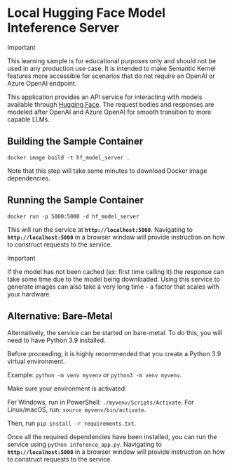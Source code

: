 # Local Hugging Face Model Inteference Server

> [!IMPORTANT]
> This learning sample is for educational purposes only and should not be used in any production
> use case. It is intended to make Semantic Kernel features more accessible for scenarios that
> do not require an OpenAI or Azure OpenAI endpoint.

This application provides an API service for interacting with models available
through [Hugging Face](https://huggingface.co/). The request bodies and responses
are modeled after OpenAI and Azure OpenAI for smooth transition to more capable LLMs.

## Building the Sample Container

`docker image build -t hf_model_server .`

Note that this step will take some minutes to download Docker image dependencies.

## Running the Sample Container

`docker run -p 5000:5000 -d hf_model_server`

This will run the service at **`http://localhost:5000`**. Navigating to
**`http://localhost:5000`** in a browser window will provide instruction on how
to construct requests to the service.

> [!IMPORTANT]
> If the model has not been cached (ex: first time calling it) the response can
> take some time due to the model being downloaded.
> Using this service to generate images can also take a very long time - a factor
> that scales with your hardware.

## Alternative: Bare-Metal

Alternatively, the service can be started on bare-metal. To do this, you will
need to have Python 3.9 installed.

Before proceeding, it is highly recommended that you create a Python 3.9 virtual
environment.

Example: `python -m venv myvenv` or `python3 -m venv myvenv`.

Make sure your environment is activated:

For Windows, run in PowerShell: `./myvenv/Scripts/Activate`.
For Linux/macOS, run: `source myvenv/bin/activate`.

Then, run `pip install -r requirements.txt`.

Once all the required dependencies have been installed, you can run the service
using `python inference_app.py`. Navigating to **`http://localhost:5000`** in a
browser window will provide instruction on how to construct requests to the service.
